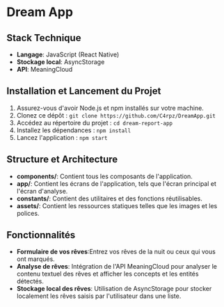 # Dream App

## Stack Technique

-   **Langage**: JavaScript (React Native)
-   **Stockage local**: AsyncStorage
-   **API**: MeaningCloud

## Installation et Lancement du Projet

1.  Assurez-vous d'avoir Node.js et npm installés sur votre machine.
2.  Clonez ce dépôt : `git clone https://github.com/C4rpz/DreamApp.git`
3.  Accédez au répertoire du projet : `cd dream-report-app`
4.  Installez les dépendances : `npm install`
5.  Lancez l'application : `npm start`

## Structure et Architecture

-   **components/**: Contient tous les composants de l'application.
-   **app/**: Contient les écrans de l'application, tels que l'écran principal et l'écran d'analyse.
-   **constants/**: Contient des utilitaires et des fonctions réutilisables.
-   **assets/**: Contient les ressources statiques telles que les images et les polices.

## Fonctionnalités

-   **Formulaire de vos rêves**:Entrez vos rêves de la nuit ou ceux qui vous ont marqués.
-   **Analyse de rêves**: Intégration de l'API MeaningCloud pour analyser le contenu textuel des rêves et afficher les concepts et les entités détectés.
-   **Stockage local des rêves**: Utilisation de AsyncStorage pour stocker localement les rêves saisis par l'utilisateur dans une liste.
